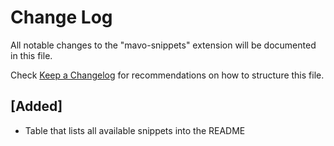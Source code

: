 # Change Log
All notable changes to the "mavo-snippets" extension will be documented in this file.

Check [Keep a Changelog](http://keepachangelog.com/) for recommendations on how to structure this file.

## [Added]
- Table that lists all available snippets into the README
